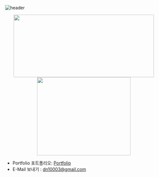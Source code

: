 ![header](https://capsule-render.vercel.app/api?type=waving&color=7F7FD5&text=%20Abel%20%20&height=200&fontSize=90&fontColor=ffffff)

<div align=center>
  <img style="height:200px;width:450px" src="https://github-profile-trophy.vercel.app/?username=kdn0325&margin-w=3&row=2&column=4">
  <img style="height:250px;width:300px" src="https://github-readme-stats.vercel.app/api/top-langs/?username=kdn0325&layout=compact" />
</div>

- Portfolio 포트폴리오: [Portfolio](https://portfolio-abel.netlify.app)
- E-Mail 보내기 : dn10003@gmail.com
